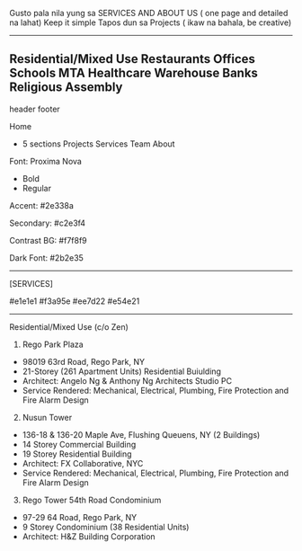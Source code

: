 Gusto pala nila yung sa SERVICES AND ABOUT US  ( one page and detailed na lahat)
Keep it simple
Tapos dun sa Projects ( ikaw na bahala, be creative)

---
Residential/Mixed Use
Restaurants
Offices
Schools
MTA
Healthcare
Warehouse
Banks
Religious Assembly
---

header
footer

Home
- 5 sections
Projects
Services
Team
About


Font:
Proxima Nova
- Bold
- Regular

Accent:
#2e338a

Secondary:
#c2e3f4

Contrast BG:
#f7f8f9

Dark Font:
#2b2e35


---
[SERVICES]

#e1e1e1
#f3a95e
#ee7d22
#e54e21

---

Residential/Mixed Use (c/o Zen)
1. Rego Park Plaza
  - 98019 63rd Road, Rego Park, NY
  - 21-Storey (261 Apartment Units) Residential Buiulding
  - Architect: Angelo Ng & Anthony Ng Architects Studio PC
  - Service Rendered: Mechanical, Electrical, Plumbing, Fire Protection and Fire Alarm Design

2. Nusun Tower
  - 136-18 & 136-20 Maple Ave, Flushing Queuens, NY (2 Buildings)
  - 14 Storey Commercial Building
  - 19 Storey Residential Building
  - Architect: FX Collaborative, NYC
  - Service Rendered: Mechanical, Electrical, Plumbing, Fire Protection and Fire Alarm Design

3. Rego Tower 54th Road Condominium
  - 97-29 64 Road, Rego Park, NY
  - 9 Storey Condominium (38 Residential Units)
  - Architect: H&Z Building Corporation 